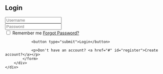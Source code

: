 <!DOCTYPE html>
<html lang="en">

<head>
    <meta charset="UTF-8">
    <meta name="viewport" content="width=device-width, initial-scale=1.0">
    <title>Login Page</title>
    <link rel="stylesheet" href="style.css">
    <script src="https://unpkg.com/boxicons@2.1.4/dist/boxicons.js"></script>
    <link href='https://unpkg.com/boxicons@2.1.4/css/boxicons.min.css' rel='stylesheet'>
</head>

<body>
    <div class="glass-container">
        <div class="login-box">
            <h2>Login</h2>
            <form action="#" method="POST">
                <div>
                <input type="text" id="username" name="username" required placeholder="Username">
                <i class='bx bx-user-circle'></i>
                </div>
                <div>
                <input type="password" id="password" name="password" required placeholder="Password">
                <i class='bx bx-lock-alt' ></i>
                </div>
                <div class="options">
                    <input type="checkbox" id="remember" name="remember">
                    <label for="remember">Remember me</label>
                    <a href="#" id="Forgot">Forgot Password?</a>
                </div>
                
                <button type="submit">Login</button>

                <p>Don't have an account? <a href="#" id="register">Create account?</a></p>
            </form>
        </div>
    </div>
</body>
</html>
